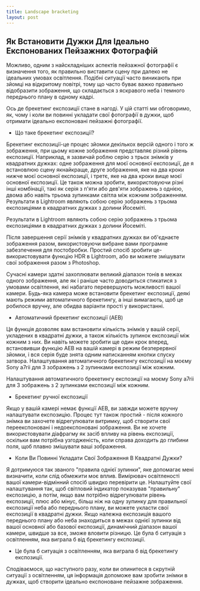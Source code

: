```yaml
---
title: Landscape bracketing
layout: post
---
```


## Як Встановити Дужки Для Ідеально Експонованих Пейзажних Фотографій

Можливо, одним з найскладніших аспектів пейзажної фотографії є визначення того, як правильно виставити сцену при далеко не ідеальних умовах освітлення. Подібні ситуації часто виникають при зйомці на відкритому повітрі, тому що часто буває важко правильно відобразити зображення, що складається з яскравого неба і темного переднього плану в одному кадрі.

Ось де брекетинг експозиції стане в нагоді. У цій статті ми обговоримо, як, чому і коли ви повинні укладати свої фотографії в дужки, щоб отримати ідеально експоновані пейзажні фотографії.

* Що таке брекетинг експозиції?

Брекетинг експозиції-це процес зйомки декількох версій одного і того ж зображення, при цьому кожне зображення представляє різний рівень експозиції. Наприклад, я зазвичай роблю серію з трьох знімків у квадратних дужках: одне зображення для моєї основної експозиції, де я встановлюю сцену якнайкраще, друге зображення, яке на два кроки нижче моєї основної експозиції, і третє, яке на два кроки вище моєї основної експозиції. Це також можна зробити, використовуючи різні інші комбінації, такі як серія з п'яти або дев'яти зображень з однією, двома або навіть трьома зупинками світла між кожним зображенням.
Результати в Lightroom являють собою серію зображень з трьома експозиціями в квадратних дужках з долини Йосеміті.

Результати в Lightroom являють собою серію зображень з трьома експозиціями в квадратних дужках з долини Йосеміті.

Після завершення серії знімків у квадратних дужках ви об'єднаєте зображення разом, використовуючи вибране вами програмне забезпечення для постобробки. Простий спосіб зробити це-використовувати функцію HDR в Lightroom, або ви можете змішувати свої зображення разом з Photoshop.

Сучасні камери здатні захоплювати великий діапазон тонів в межах одного зображення, але як і раніше часто доводиться стикатися з умовами освітлення, які набагато перевершують можливості вашої камери. Будь-яка камера може встановити брекетинг експозиції, деякі мають режими автоматичного брекетингу, а інші вимагають, щоб це робилося вручну, але обидва варіанти прості у використанні.

* Автоматичний брекетинг експозиції (AEB)

Ця функція дозволяє вам встановити кількість знімків у вашій серії, укладених в квадратні дужки, а також кількість зупинок експозиції між кожним з них. Ви навіть можете зробити ще один крок вперед, встановивши функцію AEB на вашій камері в режим безперервної зйомки, і вся серія буде знята одним натисканням кнопки спуску затвора.
Налаштування автоматичного брекетингу експозиції на моєму Sony a7rii для 3 зображень з 2 зупинками експозиції між кожним.

Налаштування автоматичного брекетингу експозиції на моєму Sony a7rii для 3 зображень з 2 зупинками експозиції між кожним.

* Брекетинг ручної експозиції

Якщо у вашій камері немає функції AEB, ви завжди можете вручну налаштувати експозицію. Процес тут також простий - після кожного знімка ви захочете відрегулювати витримку, щоб створити свої переекспоновані і недоекспоновані зображення. Ви не хочете використовувати діафрагму як засіб впливу на рівень експозиції, оскільки вам потрібна узгодженість, коли справа доходить до глибини поля, щоб плавно змішувати ваші зображення.

* Коли Ви Повинні Укладати Свої Зображення В Квадратні Дужки?

Я дотримуюся так званого "правила однієї зупинки", яке допомагає мені визначити, коли слід обмежити моє вплив. Вимірювач освітленості вашої камери-відмінний спосіб швидко перевірити це. Налаштуйте свої налаштування так, щоб світловий індикатор показував "правильну" експозицію, а потім, якщо вам потрібно відрегулювати рівень експозиції, плюс або мінус, більш ніж на одну зупинку для правильної експозиції неба або переднього плану, ви можете укласти свої експозиції в квадратні дужки. Якщо належна експозиція вашого переднього плану або неба знаходиться в межах однієї зупинки від вашої основної або базової експозиції, динамічний діапазон вашої камери, швидше за все, зможе вловити різницю.
Це була б ситуація з освітленням, яка виграла б від брекетингу експозиції.

* Це була б ситуація з освітленням, яка виграла б від брекетингу експозиції.

Сподіваємося, що наступного разу, коли ви опинитеся в скрутній ситуації з освітленням, ця інформація допоможе вам зробити знімки в дужках, щоб створити ідеально експоноване пейзажне зображення.
